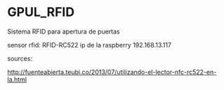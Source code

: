 # GPUL_RFID

Sistema RFID para apertura de puertas


sensor rfid: RFID-RC522
ip de la raspberry 192.168.13.117


sources:

http://fuenteabierta.teubi.co/2013/07/utilizando-el-lector-nfc-rc522-en-la.html
